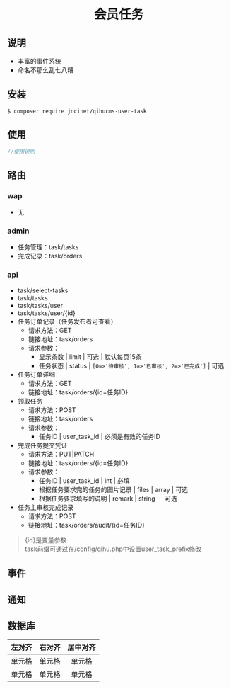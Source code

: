 <h1 align="center">会员任务</h1>

## 说明
- 丰富的事件系统
- 命名不那么乱七八糟

## 安装
```shell
$ composer require jncinet/qihucms-user-task
```

## 使用
```php
//使用说明
```

## 路由
### wap
- 无

### admin
- 任务管理：task/tasks
- 完成记录：task/orders

### api
- task/select-tasks
- task/tasks
- task/tasks/user
- task/tasks/user/{id}
- 任务订单记录（任务发布者可查看）
    - 请求方法：GET
    - 链接地址：task/orders
    - 请求参数：
        - 显示条数 | limit | 可选 | 默认每页15条
        - 任务状态 | status | `[0=>'待审核', 1=>'已审核', 2=>'已完成']` | 可选
- 任务订单详细
    - 请求方法：GET
    - 链接地址：task/orders/{id=任务ID}
- 领取任务
    - 请求方法：POST
    - 链接地址：task/orders
    - 请求参数：
        - 任务ID | user_task_id | 必须是有效的任务ID
- 完成任务提交凭证
    - 请求方法：PUT|PATCH
    - 链接地址：task/orders/{id=任务ID}
    - 请求参数：
        - 任务ID | user_task_id | int | 必填
        - 根据任务要求完的任务的图片记录 | files | array | 可选
        - 根据任务要求填写的说明 | remark | string ｜ 可选
- 任务主审核完成记录
    - 请求方法：POST
    - 链接地址：task/orders/audit/{id=任务ID}

> {id}是变量参数  
task前缀可通过在/config/qihu.php中设置user_task_prefix修改


## 事件

## 通知

## 数据库
| 左对齐 | 右对齐 | 居中对齐 |
| :-----| ----: | :----: |
| 单元格 | 单元格 | 单元格 |
| 单元格 | 单元格 | 单元格 |